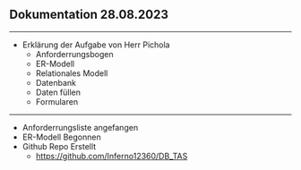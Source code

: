 ## Dokumentation 28.08.2023 ##

___

- Erklärung der Aufgabe von Herr Pichola
    - Anforderrungsbogen
    - ER-Modell
    - Relationales Modell
    - Datenbank
    - Daten füllen
    - Formularen
___
- Anforderrungsliste angefangen
- ER-Modell Begonnen
- Github Repo Erstellt
    - https://github.com/Inferno12360/DB_TAS